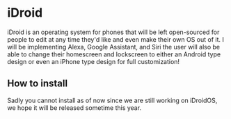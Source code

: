 # iDroid
iDroid is an operating system for phones that will be left open-sourced for people to edit at any time they'd like and even make their own OS out of it. I will be implementing Alexa, Google Assistant, and Siri the user will also be able to change their homescreen and lockscreen to either an Android type design or even an iPhone type design for full customization!

## How to install
Sadly you cannot install as of now since we are still working on iDroidOS, we hope it will be released sometime this year.
